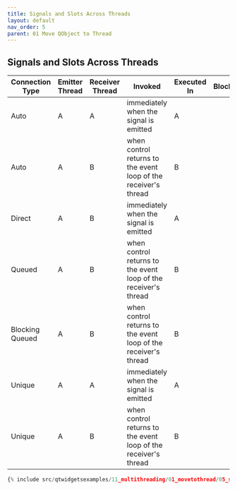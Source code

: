 ```yaml
---
title: Signals and Slots Across Threads
layout: default
nav_order: 5
parent: 01 Move QObject to Thread
---
```


## Signals and Slots Across Threads


| Connection Type | Emitter Thread | Receiver Thread |       Invoked                                    | Executed In           | Blocks | Unique |
|-----------------|----------------|-----------------|--------------------------------------------|-----------------------|--------|--------|
| Auto            |        A       |        A        | immediately when the signal is emitted |        A              |        | No     |
| Auto            |        A       |        B        | when control returns to the event loop of the receiver's thread |        B              |        | No     |
| Direct          |        A       |        B        | immediately when the signal is emitted |        A              |        | No     |
| Queued          |        A       |        B        | when control returns to the event loop of the receiver's thread |        B              |        | No     |
| Blocking Queued |        A       |        B        | when control returns to the event loop of the receiver's thread |        B              |        | No     |
| Unique          |        A       |        A        | immediately when the signal is emitted |        A              |        | Yes    |
| Unique          |        A       |        B        | when control returns to the event loop of the receiver's thread |        B              |        | Yes    |


```python
{% include src/qtwidgetsexamples/11_multithreading/01_movetothread/05_signals_and_slots_across_threads.py %}
```
